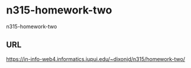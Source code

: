 # n315-homework-two

n315-homework-two

## URL

https://in-info-web4.informatics.iupui.edu/~dixonjd/n315/homework-two/

